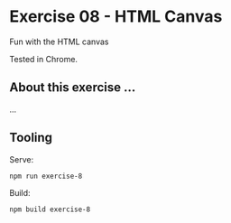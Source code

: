 # Exercise 08 - HTML Canvas

Fun with the HTML canvas

Tested in Chrome.

## About this exercise ...

...


## Tooling

Serve:

`npm run exercise-8`

Build:

`npm build exercise-8`
